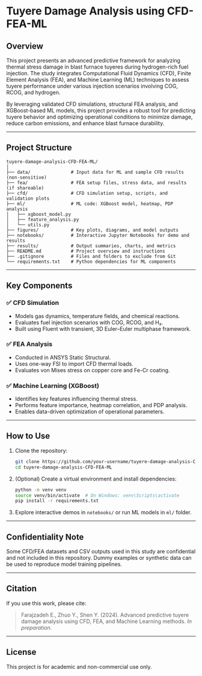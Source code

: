 # Tuyere Damage Analysis using CFD-FEA-ML

## Overview
This project presents an advanced predictive framework for analyzing thermal stress damage in blast furnace tuyeres during hydrogen-rich fuel injection. The study integrates Computational Fluid Dynamics (CFD), Finite Element Analysis (FEA), and Machine Learning (ML) techniques to assess tuyere performance under various injection scenarios involving COG, RCOG, and hydrogen. 

By leveraging validated CFD simulations, structural FEA analysis, and XGBoost-based ML models, this project provides a robust tool for predicting tuyere behavior and optimizing operational conditions to minimize damage, reduce carbon emissions, and enhance blast furnace durability.

---

## Project Structure
```
tuyere-damage-analysis-CFD-FEA-ML/
│
├── data/               # Input data for ML and sample CFD results (non-sensitive)
├── fea/                # FEA setup files, stress data, and results (if shareable)
├── cfd/                # CFD simulation setup, scripts, and validation plots
├── ml/                 # ML code: XGBoost model, heatmap, PDP analysis
│   ├── xgboost_model.py
│   ├── feature_analysis.py
│   └── utils.py
├── figures/            # Key plots, diagrams, and model outputs
├── notebooks/          # Interactive Jupyter Notebooks for demo and results
├── results/            # Output summaries, charts, and metrics
├── README.md           # Project overview and instructions
├── .gitignore          # Files and folders to exclude from Git
└── requirements.txt    # Python dependencies for ML components
```

---

## Key Components

### ✅ CFD Simulation
- Models gas dynamics, temperature fields, and chemical reactions.
- Evaluates fuel injection scenarios with COG, RCOG, and H₂.
- Built using Fluent with transient, 3D Euler–Euler multiphase framework.

### ✅ FEA Analysis
- Conducted in ANSYS Static Structural.
- Uses one-way FSI to import CFD thermal loads.
- Evaluates von Mises stress on copper core and Fe-Cr coating.

### ✅ Machine Learning (XGBoost)
- Identifies key features influencing thermal stress.
- Performs feature importance, heatmap correlation, and PDP analysis.
- Enables data-driven optimization of operational parameters.

---

## How to Use
1. Clone the repository:
   ```bash
   git clone https://github.com/your-username/tuyere-damage-analysis-CFD-FEA-ML.git
   cd tuyere-damage-analysis-CFD-FEA-ML
   ```

2. (Optional) Create a virtual environment and install dependencies:
   ```bash
   python -m venv venv
   source venv/bin/activate  # On Windows: venv\Scripts\activate
   pip install -r requirements.txt
   ```

3. Explore interactive demos in `notebooks/` or run ML models in `ml/` folder.

---

## Confidentiality Note
Some CFD/FEA datasets and CSV outputs used in this study are confidential and not included in this repository. Dummy examples or synthetic data can be used to reproduce model training pipelines.

---

## Citation
If you use this work, please cite:
> Farajzadeh E., Zhuo Y., Shen Y. (2024). Advanced predictive tuyere damage analysis using CFD, FEA, and Machine Learning methods. *In preparation.*

---

## License
This project is for academic and non-commercial use only.
